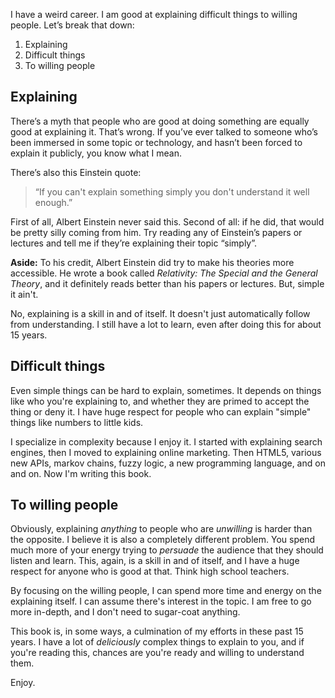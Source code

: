 I have a weird career. I am good at explaining difficult things to willing people. Let’s break that down:

1. Explaining
2. Difficult things
3. To willing people

## Explaining

There’s a myth that people who are good at doing something are equally good at explaining it. That’s wrong. If you’ve ever talked to someone who’s been immersed in some topic or technology, and hasn’t been forced to explain it publicly, you know what I mean.

There’s also this Einstein quote: 

> “If you can't explain something simply you don't understand it well enough.” 

First of all, Albert Einstein never said this. Second of all: if he did, that would be pretty silly coming from him. Try reading any of Einstein’s papers or lectures and tell me if they’re explaining their topic “simply”.

<aside>

**Aside:** To his credit, Albert Einstein did try to make his theories more accessible. He wrote a book called <em>Relativity: The Special and the General Theory</em>, and it definitely reads better than his papers or lectures. But, simple it ain't.

</aside>

No, explaining is a skill in and of itself. It doesn't just automatically follow from understanding. I still have a lot to learn, even after doing this for about 15 years.

## Difficult things

Even simple things can be hard to explain, sometimes. It depends on things like who you're explaining to, and whether they are primed to accept the thing or deny it. I have huge respect for people who can explain "simple" things like numbers to little kids.

I specialize in complexity because I enjoy it. I started with explaining search engines, then I moved to explaining online marketing. Then HTML5, various new APIs, markov chains, fuzzy logic, a new programming language, and on and on. Now I'm writing this book.

## To willing people

Obviously, explaining _anything_ to people who are _unwilling_ is harder than the opposite. I believe it is also a completely different problem. You spend much more of your energy trying to _persuade_ the audience that they should listen and learn. This, again, is a skill in and of itself, and I have a huge respect for anyone who is good at that. Think high school teachers.

By focusing on the willing people, I can spend more time and energy on the explaining itself. I can assume there's interest in the topic. I am free to go more in-depth, and I don't need to sugar-coat anything.

This book is, in some ways, a culmination of my efforts in these past 15 years. I have a lot of _deliciously_ complex things to explain to you, and if you're reading this, chances are you're ready and willing to understand them.

Enjoy.